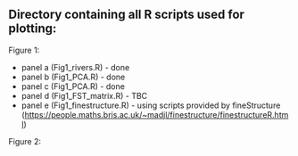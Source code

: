 ## Directory containing all R scripts used for plotting:

Figure 1:
- panel a (Fig1_rivers.R) - done
- panel b (Fig1_PCA.R) - done 
- panel c (Fig1_PCA.R) - done 
- panel d (Fig1_FST_matrix.R) - TBC
- panel e (Fig1_finestructure.R) - using scripts provided by fineStructure (https://people.maths.bris.ac.uk/~madjl/finestructure/finestructureR.html)

Figure 2:
